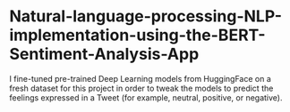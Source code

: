 # Natural-language-processing-NLP-implementation-using-the-BERT-Sentiment-Analysis-App
I fine-tuned pre-trained Deep Learning models from HuggingFace on a fresh dataset for this project in order to tweak the models to predict the feelings expressed in a Tweet (for example, neutral, positive, or negative).
